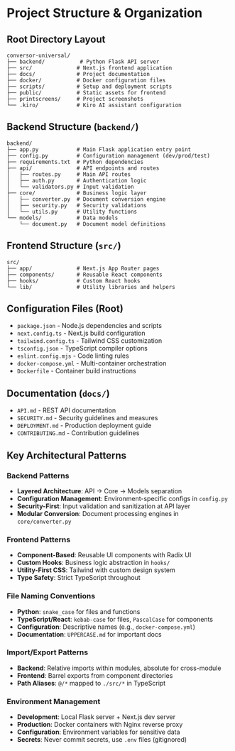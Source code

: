 # Project Structure & Organization

## Root Directory Layout
```
conversor-universal/
├── backend/           # Python Flask API server
├── src/              # Next.js frontend application  
├── docs/             # Project documentation
├── docker/           # Docker configuration files
├── scripts/          # Setup and deployment scripts
├── public/           # Static assets for frontend
├── printscreens/     # Project screenshots
└── .kiro/            # Kiro AI assistant configuration
```

## Backend Structure (`backend/`)
```
backend/
├── app.py            # Main Flask application entry point
├── config.py         # Configuration management (dev/prod/test)
├── requirements.txt  # Python dependencies
├── api/              # API endpoints and routes
│   ├── routes.py     # Main API routes
│   ├── auth.py       # Authentication logic
│   └── validators.py # Input validation
├── core/             # Business logic layer
│   ├── converter.py  # Document conversion engine
│   ├── security.py   # Security validations
│   └── utils.py      # Utility functions
└── models/           # Data models
    └── document.py   # Document model definitions
```

## Frontend Structure (`src/`)
```
src/
├── app/              # Next.js App Router pages
├── components/       # Reusable React components
├── hooks/            # Custom React hooks
└── lib/              # Utility libraries and helpers
```

## Configuration Files (Root)
- `package.json` - Node.js dependencies and scripts
- `next.config.ts` - Next.js build configuration
- `tailwind.config.ts` - Tailwind CSS customization
- `tsconfig.json` - TypeScript compiler options
- `eslint.config.mjs` - Code linting rules
- `docker-compose.yml` - Multi-container orchestration
- `Dockerfile` - Container build instructions

## Documentation (`docs/`)
- `API.md` - REST API documentation
- `SECURITY.md` - Security guidelines and measures
- `DEPLOYMENT.md` - Production deployment guide
- `CONTRIBUTING.md` - Contribution guidelines

## Key Architectural Patterns

### Backend Patterns
- **Layered Architecture**: API → Core → Models separation
- **Configuration Management**: Environment-specific configs in `config.py`
- **Security-First**: Input validation and sanitization at API layer
- **Modular Conversion**: Document processing engines in `core/converter.py`

### Frontend Patterns
- **Component-Based**: Reusable UI components with Radix UI
- **Custom Hooks**: Business logic abstraction in `hooks/`
- **Utility-First CSS**: Tailwind with custom design system
- **Type Safety**: Strict TypeScript throughout

### File Naming Conventions
- **Python**: `snake_case` for files and functions
- **TypeScript/React**: `kebab-case` for files, `PascalCase` for components
- **Configuration**: Descriptive names (e.g., `docker-compose.yml`)
- **Documentation**: `UPPERCASE.md` for important docs

### Import/Export Patterns
- **Backend**: Relative imports within modules, absolute for cross-module
- **Frontend**: Barrel exports from component directories
- **Path Aliases**: `@/*` mapped to `./src/*` in TypeScript

### Environment Management
- **Development**: Local Flask server + Next.js dev server
- **Production**: Docker containers with Nginx reverse proxy
- **Configuration**: Environment variables for sensitive data
- **Secrets**: Never commit secrets, use `.env` files (gitignored)